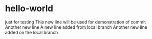 # hello-world
just for testing
This new line will be used for demonstration of commit
Another new line
A new line added from local branch
Another new line added on the local branch

